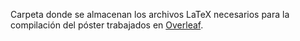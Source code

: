 Carpeta donde se almacenan los archivos LaTeX necesarios para la compilación del póster trabajados en [Overleaf][R1].

[R1]: <https://www.overleaf.com/>
